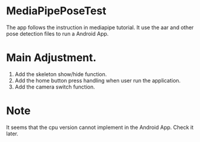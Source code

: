 # MediaPipePoseTest

The app follows the instruction in mediapipe tutorial. It use the aar and other pose detection files to run a Android App.

# Main Adjustment.
1. Add the skeleton show/hide function.
2. Add the home button press handling when user run the application.
3. Add the camera switch function.

# Note
It seems that the cpu version cannot implement in the Android App. Check it later.
